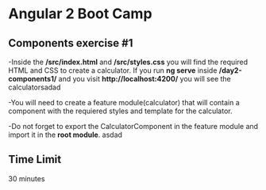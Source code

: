 # Angular 2 Boot Camp

## Components exercise #1

-Inside the **/src/index.html** and **/src/styles.css** you will find the required HTML and CSS to create a calculator. If you run **ng serve** inside **/day2-components1/** and you visit **http://localhost:4200/** you will see the calculatorsadad

-You will need to create a feature module(calculator) that will contain a component with the requiered styles and template for the calculator.

-Do not forget to export the CalculatorComponent in the feature module and import it in the **root module**.
asdad
## Time Limit

30 minutes


